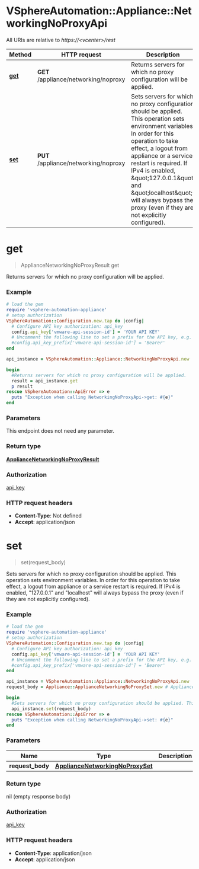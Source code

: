 # VSphereAutomation::Appliance::NetworkingNoProxyApi

All URIs are relative to *https://&lt;vcenter&gt;/rest*

Method | HTTP request | Description
------------- | ------------- | -------------
[**get**](NetworkingNoProxyApi.md#get) | **GET** /appliance/networking/noproxy | Returns servers for which no proxy configuration will be applied.
[**set**](NetworkingNoProxyApi.md#set) | **PUT** /appliance/networking/noproxy | Sets servers for which no proxy configuration should be applied. This operation sets environment variables. In order for this operation to take effect, a logout from appliance or a service restart is required. If IPv4 is enabled, \&quot;127.0.0.1\&quot; and \&quot;localhost\&quot; will always bypass the proxy (even if they are not explicitly configured).


# **get**
> ApplianceNetworkingNoProxyResult get

Returns servers for which no proxy configuration will be applied.

### Example
```ruby
# load the gem
require 'vsphere-automation-appliance'
# setup authorization
VSphereAutomation::Configuration.new.tap do |config|
  # Configure API key authorization: api_key
  config.api_key['vmware-api-session-id'] = 'YOUR API KEY'
  # Uncomment the following line to set a prefix for the API key, e.g. 'Bearer' (defaults to nil)
  #config.api_key_prefix['vmware-api-session-id'] = 'Bearer'
end

api_instance = VSphereAutomation::Appliance::NetworkingNoProxyApi.new

begin
  #Returns servers for which no proxy configuration will be applied.
  result = api_instance.get
  p result
rescue VSphereAutomation::ApiError => e
  puts "Exception when calling NetworkingNoProxyApi->get: #{e}"
end
```

### Parameters
This endpoint does not need any parameter.

### Return type

[**ApplianceNetworkingNoProxyResult**](ApplianceNetworkingNoProxyResult.md)

### Authorization

[api_key](../README.md#api_key)

### HTTP request headers

 - **Content-Type**: Not defined
 - **Accept**: application/json



# **set**
> set(request_body)

Sets servers for which no proxy configuration should be applied. This operation sets environment variables. In order for this operation to take effect, a logout from appliance or a service restart is required. If IPv4 is enabled, \"127.0.0.1\" and \"localhost\" will always bypass the proxy (even if they are not explicitly configured).

### Example
```ruby
# load the gem
require 'vsphere-automation-appliance'
# setup authorization
VSphereAutomation::Configuration.new.tap do |config|
  # Configure API key authorization: api_key
  config.api_key['vmware-api-session-id'] = 'YOUR API KEY'
  # Uncomment the following line to set a prefix for the API key, e.g. 'Bearer' (defaults to nil)
  #config.api_key_prefix['vmware-api-session-id'] = 'Bearer'
end

api_instance = VSphereAutomation::Appliance::NetworkingNoProxyApi.new
request_body = Appliance::ApplianceNetworkingNoProxySet.new # ApplianceNetworkingNoProxySet | 

begin
  #Sets servers for which no proxy configuration should be applied. This operation sets environment variables. In order for this operation to take effect, a logout from appliance or a service restart is required. If IPv4 is enabled, \"127.0.0.1\" and \"localhost\" will always bypass the proxy (even if they are not explicitly configured).
  api_instance.set(request_body)
rescue VSphereAutomation::ApiError => e
  puts "Exception when calling NetworkingNoProxyApi->set: #{e}"
end
```

### Parameters

Name | Type | Description  | Notes
------------- | ------------- | ------------- | -------------
 **request_body** | [**ApplianceNetworkingNoProxySet**](ApplianceNetworkingNoProxySet.md)|  | 

### Return type

nil (empty response body)

### Authorization

[api_key](../README.md#api_key)

### HTTP request headers

 - **Content-Type**: application/json
 - **Accept**: application/json



